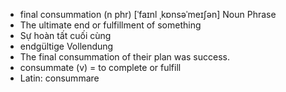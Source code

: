 - final consummation (n phr) [ˈfaɪnl ˌkɒnsəˈmeɪʃən] Noun Phrase  
- The ultimate end or fulfillment of something  
- Sự hoàn tất cuối cùng  
- endgültige Vollendung  
- The final consummation of their plan was success.  
- consummate (v) = to complete or fulfill  
- Latin: consummare